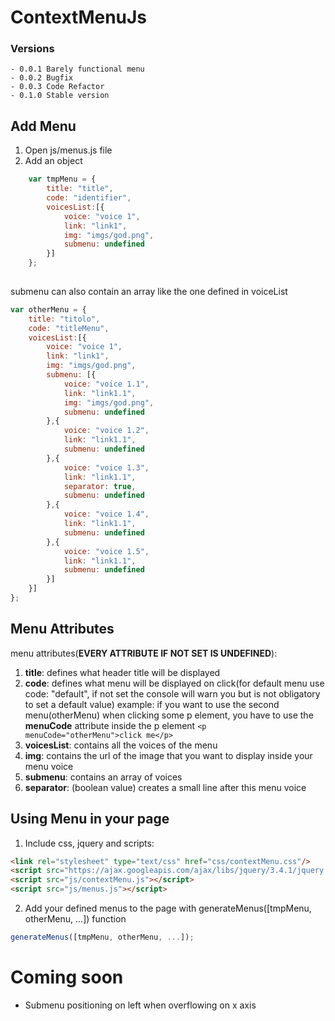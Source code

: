 # ContextMenuJs

### Versions
```
- 0.0.1 Barely functional menu
- 0.0.2 Bugfix
- 0.0.3 Code Refactor
- 0.1.0 Stable version
```

## Add Menu

1. Open js/menus.js file
2. Add an object

```javascript
    var tmpMenu = {
        title: "title",
        code: "identifier",
        voicesList:[{
            voice: "voice 1",
            link: "link1",
            img: "imgs/god.png",
            submenu: undefined
        }]
    };
    
```

submenu can also contain an array like the one defined in voiceList

```javascript
var otherMenu = {
	title: "titolo",
	code: "titleMenu",
	voicesList:[{
		voice: "voice 1",
		link: "link1",
		img: "imgs/god.png",
		submenu: [{
			voice: "voice 1.1",
			link: "link1.1",
			img: "imgs/god.png",
			submenu: undefined
		},{
			voice: "voice 1.2",
			link: "link1.1",
			submenu: undefined
		},{
			voice: "voice 1.3",
			link: "link1.1",
			separator: true,
			submenu: undefined
		},{
			voice: "voice 1.4",
			link: "link1.1",
			submenu: undefined
		},{
			voice: "voice 1.5",
			link: "link1.1",
			submenu: undefined
		}]
	}]
};
```

## Menu Attributes

menu attributes(**EVERY ATTRIBUTE IF NOT SET IS UNDEFINED**):
1. **title**: defines what header title will be displayed
2. **code**: defines what menu will be displayed on click(for default menu use code: "default", if not set the console will warn you but is not obligatory to set a default value)
        example: if you want to use the second menu(otherMenu) when clicking some p element, you have to use the **menuCode** attribute inside the p element ```<p menuCode="otherMenu">click me</p>```
3. **voicesList**: contains all the voices of the menu
4. **img**: contains the url of the image that you want to display inside your menu voice
5. **submenu**: contains an array of voices
6. **separator**: (boolean value) creates a small line after this menu voice


## Using Menu in your page
1. Include css, jquery and scripts:

```html
<link rel="stylesheet" type="text/css" href="css/contextMenu.css"/>
<script src="https://ajax.googleapis.com/ajax/libs/jquery/3.4.1/jquery.min.js"></script>
<script src="js/contextMenu.js"></script>
<script src="js/menus.js"></script>
```

2. Add your defined menus to the page with generateMenus([tmpMenu, otherMenu, ...]) function
```javascript
generateMenus([tmpMenu, otherMenu, ...]);
```

# Coming soon
- Submenu positioning on left when overflowing on x axis 
